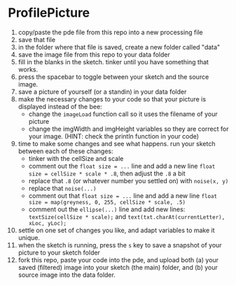 # ProfilePicture
1. copy/paste the pde file from this repo into a new processing file
1. save that file
1. in the folder where that file is saved, create a new folder called "data"
1. save the image file from this repo to your data folder
1. fill in the blanks in the sketch. tinker until you have something that works.
1. press the spacebar to toggle between your sketch and the source image.
1. save a picture of yourself (or a standin) in your data folder
1. make the necessary changes to your code so that your picture is displayed instead of the bee:
   - change the `imageLoad` function call so it uses the filename of your picture
   - change the imgWidth and imgHeight variables so they are correct for your image. (HINT: check the println function in your code)
1. time to make some changes and see what happens. run your sketch between each of these changes:
   - tinker with the cellSize and scale
   - comment out the `float size = ...` line and add a new line `float size = cellSize * scale * .8`, then adjust the `.8` a bit
   - replace that `.8` (or whatever number you settled on) with `noise(x, y)`
   - replace that `noise(...)`
   - comment out that `float size = ...` line and add a new line `float size = map(greyness, 0, 255, cellSize * scale, .5)`
   - comment out the `ellipse(...)` line and add new lines: `textSize(cellSize * scale);` and `text(txt.charAt(currentLetter), xLoc, yLoc);`
1. settle on one set of changes you like, and adapt variables to make it unique.
1. when the sketch is running, press the `s` key to save a snapshot of your picture to your sketch folder
1. fork this repo, paste your code into the pde, and upload both (a) your saved (filtered) image into your sketch (the main) folder, and (b) your source image into the data folder.
